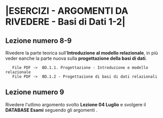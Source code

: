# |ESERCIZI - ARGOMENTI DA RIVEDERE - Basi di Dati 1-2|


## Lezione numero 8-9 

Rivedere la parte teorica sull'**Introduzione al modello relazionale**, in più veder eanche la parte nuova sulla **progettazione della basi di dati**.


       File PDF ->  BD.1.1. Progettazione - Introduzione e modello relazionale
       File PDF ->  BD.1.2 - Progettazione di basi di dati relazionali


## Lezione numero 9 

Rivedere l'utlimo argomento svolto **Lezione 04 Luglio** e svolgere il **DATABASE Esami** seguendo gli argomenti .

